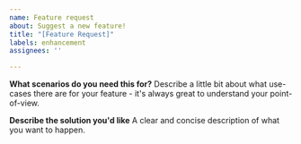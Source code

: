 ```yaml
---
name: Feature request
about: Suggest a new feature!
title: "[Feature Request]"
labels: enhancement
assignees: ''

---
```


**What scenarios do you need this for?**
Describe a little bit about what use-cases there are for your feature - it's always great to understand your point-of-view.

**Describe the solution you'd like**
A clear and concise description of what you want to happen.
